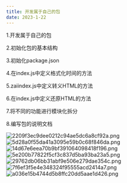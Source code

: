 ```yaml
---
title: 开发属于自己的包
date: 2023-1-22
---
```

1.开发属于自己的包


2.初始化包的基本结构


3.初始化package.json


4.在index.js中定义格式化时间的方法


5.zaiindex.js中定义转义HTML的方法


6.在index.js中定义还原HTML的方法


7.将不同的功能进行模块化拆分


8.编写包的说明文档

![2209f3ec9dee0212c94ae5dc6a8cf92a.png](https://s1.imagehub.cc/images/2023/02/01/2209f3ec9dee0212c94ae5dc6a8cf92a.png)
![5d28a0f55da41a3095e59b0c68f846da.png](https://s1.imagehub.cc/images/2023/02/01/5d28a0f55da41a3095e59b0c68f846da.png)
![14d67e6eea70b9bf391064098418f196.png](https://s1.imagehub.cc/images/2023/02/01/14d67e6eea70b9bf391064098418f196.png)
![5e200b77822f5cf3c837d5ba93ba23a5.png](https://s1.imagehub.cc/images/2023/02/01/5e200b77822f5cf3c837d5ba93ba23a5.png)
![29762db06bb31abf9e506e279dae354c.png](https://s1.imagehub.cc/images/2023/02/01/29762db06bb31abf9e506e279dae354c.png)
![7f6ef3f5e4e348324f95555acd2414a7.png](https://s1.imagehub.cc/images/2023/02/01/7f6ef3f5e4e348324f95555acd2414a7.png)
![a036e15b4744d5b8ffc20dd5aae1d426.png](https://s1.imagehub.cc/images/2023/02/01/a036e15b4744d5b8ffc20dd5aae1d426.png)
